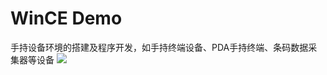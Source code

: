 # WinCE Demo
手持设备环境的搭建及程序开发，如手持终端设备、PDA手持终端、条码数据采集器等设备
![](http://cos-10040368.cos.myqcloud.com/02_other/01SmartDevice.jpg)
